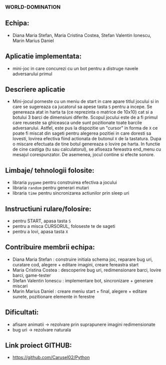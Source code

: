 ### WORLD-DOMINATION

## Echipa:
* Diana Maria Stefan, Maria Cristina Costea, Stefan Valentin Ionescu, Marin Marius Daniel

## Aplicatie implementata:
* mini-joc in care concurezi cu un bot pentru a distruge navele adversarului primul

## Descriere aplicatie
* Mini-jocul porneste cu un meniu de start in care apare titlul jocului si in care se sugereaza ca jucatorul sa apese tasta `S` pentru a incepe. Se genereaza atat in harta ta (ce reprezinta o matrice de 10x10) cat si a botului 3 barci de dimensiuni diferite. Scopul jocului este de a fi primul care reuseste sa ghiceasca unde sunt pozitionate toate barcile adversarului. Astfel, este pus la dispozitie un "cursor" in forma de `X` ce poate fi miscat din sageti pentru alegerea pozitiei in care doresti sa lovesti, lovirea efectiva fiind actionata de butonul `X` de la tastatura. Dupa o miscare efectuata de tine botul genereaza o lovire pe harta. In functie de cine castiga (tu sau calculatorul), se afiseaza fereastra end_menu cu mesajul corespunzator. De asemenea, jocul contine si efecte sonore.

## Limbaje/ tehnologii folosite: 
* libraria `pygame` pentru construirea efectiva a jocului
* libraria `random` pentru generari mutari
* libraria `time` pentru sincronizarea actiunilor prin sleep uri

## Instructiuni rulare/folosire:
* pentru START, apasa tasta `S`
* pentru a misca CURSORUL, foloseste te de sageti
* pentru a lovi, apasa tasta `X`

## Contribuire membrii echipa:
* Diana Maria Stefan : construire initiala schema joc, reparare bug uri, curatare cod, alegere + editare imagini, creare fereastra start
* Maria Cristina Costea : descoperire bug uri, redimensionare barci, lovire barci, game-tester
* Stefan Valentin Ionescu : implementare bot, sincronizare + generare miscari
* Marin Marius Daniel : creare meniu start + final, alegere + editare sunete, pozitionare elemente in ferestre

## Dificultati:
* afisare animatii -> rezolvare prin suprapunere imagini redimensionate
* bug uri -> rezolvare naturala

## Link proiect GITHUB:
* https://github.com/Carusel02/Python
